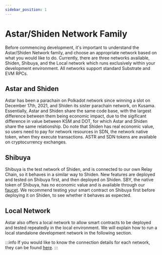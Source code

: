 ```yaml
---
sidebar_position: 1
---
```


# Astar/Shiden Network Family

Before commencing development, it's important to understand the Astar/Shiden Network family, and choose an appropriate network based on what you would like to do. Currently, there are three networks available, Shiden, Shibuya, and the Local network which runs exclusively within your development environment. All networks support standard Substrate and EVM RPCs.

## Astar and Shiden

Astar has been a parachain on Polkadot network since winning a slot on December 17th, 2021, and Shiden its sister parachain network, on Kusama. Essentially, Astar and Shiden share the same code base, with the largest difference between them being economic impact, due to the sigificant difference in value between KSM and DOT, for which Astar and Shiden share the same relationship. Do note that Shiden has real economic value, so users need to pay for network resources in SDN, the network native token, when they execute transactions. ASTR and SDN tokens are available on cryptocurrency exchanges.

## Shibuya

Shibuya is the test network of Shiden, and is connected to our own Relay Chain, so it behaves in a similar way to Shiden. New features are deployed and tested on Shibuya first, and then deployed on Shiden. SBY, the native token of Shibuya, has no economic value and is available through our [faucet](../../quickstart/faucet.md). We recommend testing your smart contract on Shibuya first before deploying it on Shiden, to see whether it behaves as expected. 

## Local Network

Astar also offers a local network to allow smart contracts to be deployed and tested repeatedly in the local environment. We will explain how to run a local standalone development network in the following section.

:::info
If you would like to know the connection details for each network, they can be found [here](../../quickstart/endpoints.md).
:::
